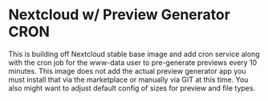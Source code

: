 # Nextcloud w/ Preview Generator CRON

This is building off Nextcloud stable base image and add cron service along with the
cron job for the www-data user to pre-generate previews every 10 minutes. This image
does not add the actual preview generator app you must install that via the marketplace
or manually via GIT at this time. You also might want to adjust default config of sizes for preview
and file types.